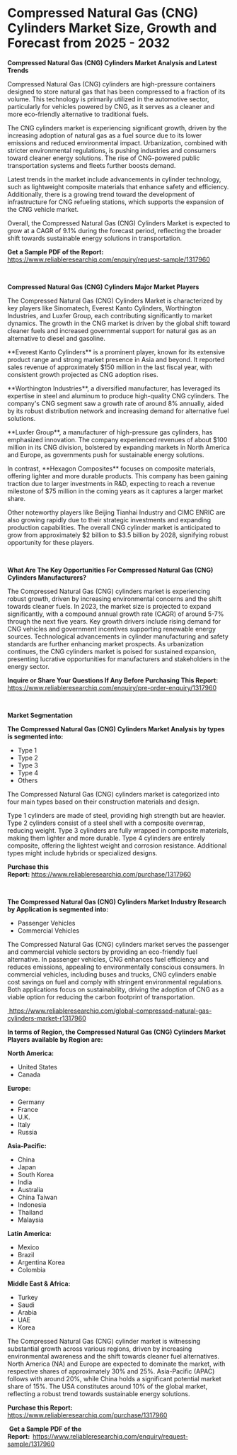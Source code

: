 <p><h1>Compressed Natural Gas (CNG) Cylinders Market Size, Growth and Forecast from 2025 - 2032</h1></p><p><strong>Compressed Natural Gas (CNG) Cylinders Market Analysis and Latest Trends</strong></p>
<p><p>Compressed Natural Gas (CNG) cylinders are high-pressure containers designed to store natural gas that has been compressed to a fraction of its volume. This technology is primarily utilized in the automotive sector, particularly for vehicles powered by CNG, as it serves as a cleaner and more eco-friendly alternative to traditional fuels. </p><p>The CNG cylinders market is experiencing significant growth, driven by the increasing adoption of natural gas as a fuel source due to its lower emissions and reduced environmental impact. Urbanization, combined with stricter environmental regulations, is pushing industries and consumers toward cleaner energy solutions. The rise of CNG-powered public transportation systems and fleets further boosts demand.</p><p>Latest trends in the market include advancements in cylinder technology, such as lightweight composite materials that enhance safety and efficiency. Additionally, there is a growing trend toward the development of infrastructure for CNG refueling stations, which supports the expansion of the CNG vehicle market.</p><p>Overall, the Compressed Natural Gas (CNG) Cylinders Market is expected to grow at a CAGR of 9.1% during the forecast period, reflecting the broader shift towards sustainable energy solutions in transportation.</p></p>
<p><strong>Get a Sample PDF of the Report:&nbsp;</strong> <a href="https://www.reliableresearchiq.com/enquiry/request-sample/1317960?utm_campaign=1837&utm_medium=2&utm_source=Github&utm_content=ia&utm_term=12042025&utm_id=compressed-natural-gas-cng-cylinders">https://www.reliableresearchiq.com/enquiry/request-sample/1317960</a></p>
<p>&nbsp;</p>
<p><strong>Compressed Natural Gas (CNG) Cylinders Major Market Players</strong></p>
<p><p>The Compressed Natural Gas (CNG) Cylinders Market is characterized by key players like Sinomatech, Everest Kanto Cylinders, Worthington Industries, and Luxfer Group, each contributing significantly to market dynamics. The growth in the CNG market is driven by the global shift toward cleaner fuels and increased governmental support for natural gas as an alternative to diesel and gasoline.</p><p>**Everest Kanto Cylinders** is a prominent player, known for its extensive product range and strong market presence in Asia and beyond. It reported sales revenue of approximately $150 million in the last fiscal year, with consistent growth projected as CNG adoption rises.</p><p>**Worthington Industries**, a diversified manufacturer, has leveraged its expertise in steel and aluminum to produce high-quality CNG cylinders. The company's CNG segment saw a growth rate of around 8% annually, aided by its robust distribution network and increasing demand for alternative fuel solutions.</p><p>**Luxfer Group**, a manufacturer of high-pressure gas cylinders, has emphasized innovation. The company experienced revenues of about $100 million in its CNG division, bolstered by expanding markets in North America and Europe, as governments push for sustainable energy solutions.</p><p>In contrast, **Hexagon Composites** focuses on composite materials, offering lighter and more durable products. This company has been gaining traction due to larger investments in R&D, expecting to reach a revenue milestone of $75 million in the coming years as it captures a larger market share.</p><p>Other noteworthy players like Beijing Tianhai Industry and CIMC ENRIC are also growing rapidly due to their strategic investments and expanding production capabilities. The overall CNG cylinder market is anticipated to grow from approximately $2 billion to $3.5 billion by 2028, signifying robust opportunity for these players.</p></p>
<p>&nbsp;</p>
<p><strong>What Are The Key Opportunities For Compressed Natural Gas (CNG) Cylinders Manufacturers?</strong></p>
<p><p>The Compressed Natural Gas (CNG) cylinders market is experiencing robust growth, driven by increasing environmental concerns and the shift towards cleaner fuels. In 2023, the market size is projected to expand significantly, with a compound annual growth rate (CAGR) of around 5-7% through the next five years. Key growth drivers include rising demand for CNG vehicles and government incentives supporting renewable energy sources. Technological advancements in cylinder manufacturing and safety standards are further enhancing market prospects. As urbanization continues, the CNG cylinders market is poised for sustained expansion, presenting lucrative opportunities for manufacturers and stakeholders in the energy sector.</p></p>
<p><strong>Inquire or Share Your Questions If Any Before Purchasing This Report:</strong> <a href="https://www.reliableresearchiq.com/enquiry/pre-order-enquiry/1317960?utm_campaign=1837&utm_medium=2&utm_source=Github&utm_content=ia&utm_term=12042025&utm_id=compressed-natural-gas-cng-cylinders">https://www.reliableresearchiq.com/enquiry/pre-order-enquiry/1317960</a></p>
<p>&nbsp;</p>
<p><strong>Market Segmentation</strong></p>
<p><strong>The Compressed Natural Gas (CNG) Cylinders Market Analysis by types is segmented into:</strong></p>
<p><ul><li>Type 1</li><li>Type 2</li><li>Type 3</li><li>Type 4</li><li>Others</li></ul></p>
<p><p>The Compressed Natural Gas (CNG) cylinders market is categorized into four main types based on their construction materials and design. </p><p>Type 1 cylinders are made of steel, providing high strength but are heavier. Type 2 cylinders consist of a steel shell with a composite overwrap, reducing weight. Type 3 cylinders are fully wrapped in composite materials, making them lighter and more durable. Type 4 cylinders are entirely composite, offering the lightest weight and corrosion resistance. Additional types might include hybrids or specialized designs.</p></p>
<p><strong>Purchase this Report:&nbsp;</strong><a href="https://www.reliableresearchiq.com/purchase/1317960?utm_campaign=1837&utm_medium=2&utm_source=Github&utm_content=ia&utm_term=12042025&utm_id=compressed-natural-gas-cng-cylinders">https://www.reliableresearchiq.com/purchase/1317960</a></p>
<p>&nbsp;</p>
<p><strong>The Compressed Natural Gas (CNG) Cylinders Market Industry Research by Application is segmented into:</strong></p>
<p><ul><li>Passenger Vehicles</li><li>Commercial Vehicles</li></ul></p>
<p><p>The Compressed Natural Gas (CNG) cylinders market serves the passenger and commercial vehicle sectors by providing an eco-friendly fuel alternative. In passenger vehicles, CNG enhances fuel efficiency and reduces emissions, appealing to environmentally conscious consumers. In commercial vehicles, including buses and trucks, CNG cylinders enable cost savings on fuel and comply with stringent environmental regulations. Both applications focus on sustainability, driving the adoption of CNG as a viable option for reducing the carbon footprint of transportation.</p></p>
<p><a href="https://www.reliableresearchiq.com/global-compressed-natural-gas-cylinders-market-r1317960?utm_campaign=1837&utm_medium=2&utm_source=Github&utm_content=ia&utm_term=12042025&utm_id=compressed-natural-gas-cng-cylinders">&nbsp;https://www.reliableresearchiq.com/global-compressed-natural-gas-cylinders-market-r1317960</a></p>
<p><strong>In terms of Region, the Compressed Natural Gas (CNG) Cylinders Market Players available by Region are:</strong></p>
<p>
    <p> <strong> North America: </strong>
        <ul>
            <li>United States</li>
            <li>Canada</li>
        </ul>
        </p> 
    <p> <strong> Europe: </strong>
        <ul>
            <li>Germany</li>
            <li>France</li>
            <li>U.K.</li>
            <li>Italy</li>
            <li>Russia</li>
        </ul>
        </p> 
    <p> <strong> Asia-Pacific: </strong>
        <ul>
            <li>China</li>
            <li>Japan</li>
            <li>South Korea</li>
            <li>India</li>
            <li>Australia</li>
            <li>China Taiwan</li>
            <li>Indonesia</li>
            <li>Thailand</li>
            <li>Malaysia</li>
        </ul>
        </p> 
    <p> <strong> Latin America: </strong>
        <ul>
            <li>Mexico</li>
            <li>Brazil</li>
            <li>Argentina Korea</li>
            <li>Colombia</li>
        </ul>
        </p> 
    <p> <strong> Middle East & Africa: </strong>
        <ul>
            <li>Turkey</li>
            <li>Saudi</li>
            <li>Arabia</li>
            <li>UAE</li>
            <li>Korea</li>
        </ul>
    </p>
    </p>
<p><p>The Compressed Natural Gas (CNG) cylinder market is witnessing substantial growth across various regions, driven by increasing environmental awareness and the shift towards cleaner fuel alternatives. North America (NA) and Europe are expected to dominate the market, with respective shares of approximately 30% and 25%. Asia-Pacific (APAC) follows with around 20%, while China holds a significant potential market share of 15%. The USA constitutes around 10% of the global market, reflecting a robust trend towards sustainable energy solutions.</p></p>
<p><strong>Purchase this Report: </strong><a href="https://www.reliableresearchiq.com/purchase/1317960?utm_campaign=1837&utm_medium=2&utm_source=Github&utm_content=ia&utm_term=12042025&utm_id=compressed-natural-gas-cng-cylinders">https://www.reliableresearchiq.com/purchase/1317960</a></p>
<p>&nbsp;<strong>Get a Sample PDF of the Report:&nbsp;&nbsp;</strong><a href="https://www.reliableresearchiq.com/enquiry/request-sample/1317960?utm_campaign=1837&utm_medium=2&utm_source=Github&utm_content=ia&utm_term=12042025&utm_id=compressed-natural-gas-cng-cylinders">https://www.reliableresearchiq.com/enquiry/request-sample/1317960</a></p>
<p><strong></strong></p>
<p><p></p><p></p><p></p></p>